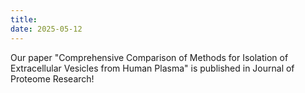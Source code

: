 ```yaml
---
title: 
date: 2025-05-12
---
```


Our paper "Comprehensive Comparison of Methods for Isolation of Extracellular Vesicles from Human Plasma" is published in Journal of Proteome Research!

<!--more-->

